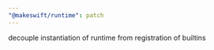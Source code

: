 ```yaml
---
"@makeswift/runtime": patch
---
```


decouple instantiation of runtime from registration of builtins
